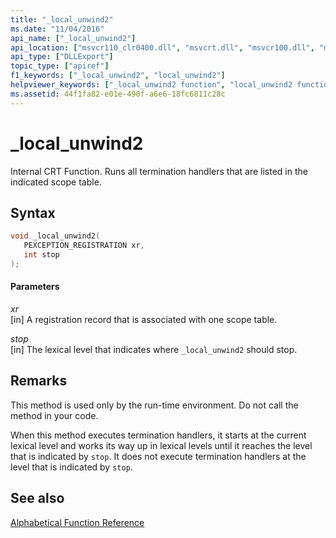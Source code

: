 ```yaml
---
title: "_local_unwind2"
ms.date: "11/04/2016"
api_name: ["_local_unwind2"]
api_location: ["msvcr110_clr0400.dll", "msvcrt.dll", "msvcr100.dll", "msvcr110.dll", "msvcr80.dll", "msvcr90.dll", "msvcr120.dll"]
api_type: ["DLLExport"]
topic_type: ["apiref"]
f1_keywords: ["_local_unwind2", "local_unwind2"]
helpviewer_keywords: ["_local_unwind2 function", "local_unwind2 function"]
ms.assetid: 44f1fa82-e01e-490f-a6e6-18fc6811c28c
---
```

# _local_unwind2

Internal CRT Function. Runs all termination handlers that are listed in the indicated scope table.

## Syntax

```cpp
void _local_unwind2(
   PEXCEPTION_REGISTRATION xr,
   int stop
);
```

#### Parameters

*xr*<br/>
[in] A registration record that is associated with one scope table.

*stop*<br/>
[in] The lexical level that indicates where `_local_unwind2` should stop.

## Remarks

This method is used only by the run-time environment. Do not call the method in your code.

When this method executes termination handlers, it starts at the current lexical level and works its way up in lexical levels until it reaches the level that is indicated by `stop`. It does not execute termination handlers at the level that is indicated by `stop`.

## See also

[Alphabetical Function Reference](../c-runtime-library/reference/crt-alphabetical-function-reference.md)
